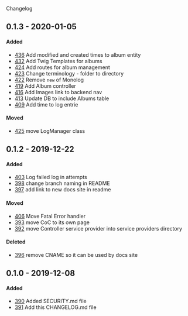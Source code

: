 Changelog

## 0.1.3 - 2020-01-05

#### Added

- [436](https://github.com/ChassisPHP/ChassisPHP/pull/436) Add modified and created times to album entity
- [432](https://github.com/ChassisPHP/ChassisPHP/pull/432) Add Twig Templates for albums
- [424](https://github.com/ChassisPHP/ChassisPHP/pull/424) Add routes for album management
- [423](https://github.com/ChassisPHP/ChassisPHP/pull/423) Change terminology - folder to directory
- [422](https://github.com/ChassisPHP/ChassisPHP/pull/422) Remove `new` of Monolog
- [419](https://github.com/ChassisPHP/ChassisPHP/pull/419) Add Album controller
- [416](https://github.com/ChassisPHP/ChassisPHP/pull/416) Add Images link to backend nav
- [413](https://github.com/ChassisPHP/ChassisPHP/pull/413) Update DB to include Albums table
- [409](https://github.com/ChassisPHP/ChassisPHP/pull/409) Add time to log entrie

#### Moved
- [425](https://github.com/ChassisPHP/ChassisPHP/pull/425) move LogManager class

## 0.1.2 - 2019-12-22

#### Added
- [403](https://github.com/RogerCreasy/ChassisPHP/pull/403) Log failed log in attempts
- [398](https://github.com/RogerCreasy/ChassisPHP/pull/398) change branch naming in README
- [397](https://github.com/RogerCreasy/ChassisPHP/pull/397) add link to new docs site in readme

#### Moved
- [406](https://github.com/RogerCreasy/ChassisPHP/pull/406) Move Fatal Error handler
- [393](https://github.com/RogerCreasy/ChassisPHP/pull/393) move CoC to its own page
- [392](https://github.com/RogerCreasy/ChassisPHP/pull/392) move Controller service provider into service providers directory

#### Deleted
- [396](https://github.com/RogerCreasy/ChassisPHP/pull/396) remove CNAME so it can be used by docs site

## 0.1.0 - 2019-12-08

#### Added
- [390](https://github.com/RogerCreasy/ChassisPHP/pull/390) Added SECURITY.md file
- [391](https://github.com/RogerCreasy/ChassisPHP/pull/391) Add this CHANGELOG.md file
